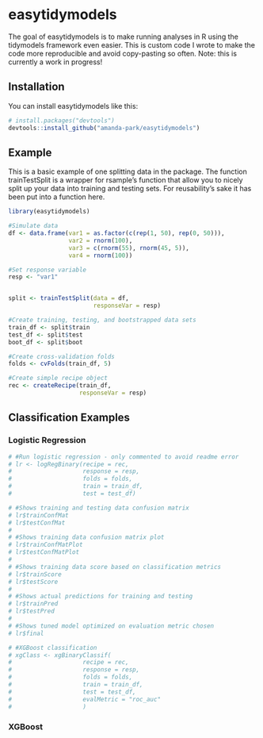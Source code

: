 
<!-- README.md is generated from README.Rmd. Please edit that file -->

# easytidymodels

<!-- badges: start -->

<!-- badges: end -->

The goal of easytidymodels is to make running analyses in R using the
tidymodels framework even easier. This is custom code I wrote to make
the code more reproducible and avoid copy-pasting so often. Note: this
is currently a work in progress\!

## Installation

You can install easytidymodels like this:

``` r
# install.packages("devtools")
devtools::install_github("amanda-park/easytidymodels")
```

## Example

This is a basic example of one splitting data in the package. The
function trainTestSplit is a wrapper for rsample’s function that allow
you to nicely split up your data into training and testing sets. For
reusability’s sake it has been put into a function here.

``` r
library(easytidymodels)

#Simulate data
df <- data.frame(var1 = as.factor(c(rep(1, 50), rep(0, 50))),
                 var2 = rnorm(100),
                 var3 = c(rnorm(55), rnorm(45, 5)),
                 var4 = rnorm(100))

#Set response variable
resp <- "var1"


split <- trainTestSplit(data = df, 
                        responseVar = resp)

#Create training, testing, and bootstrapped data sets
train_df <- split$train
test_df <- split$test
boot_df <- split$boot

#Create cross-validation folds
folds <- cvFolds(train_df, 5)

#Create simple recipe object
rec <- createRecipe(train_df, 
                    responseVar = resp)
```

## Classification Examples

### Logistic Regression

``` r
# #Run logistic regression - only commented to avoid readme error
# lr <- logRegBinary(recipe = rec,
#                    response = resp,
#                    folds = folds,
#                    train = train_df,
#                    test = test_df)

# #Shows training and testing data confusion matrix
# lr$trainConfMat
# lr$testConfMat
# 
# #Shows training data confusion matrix plot
# lr$trainConfMatPlot
# lr$testConfMatPlot
# 
# #Shows training data score based on classification metrics
# lr$trainScore
# lr$testScore
# 
# #Shows actual predictions for training and testing
# lr$trainPred
# lr$testPred
# 
# #Shows tuned model optimized on evaluation metric chosen
# lr$final

# #XGBoost classification
# xgClass <- xgBinaryClassif(
#                    recipe = rec,
#                    response = resp,
#                    folds = folds,
#                    train = train_df,
#                    test = test_df,
#                    evalMetric = "roc_auc"
#                    )
```

### XGBoost
